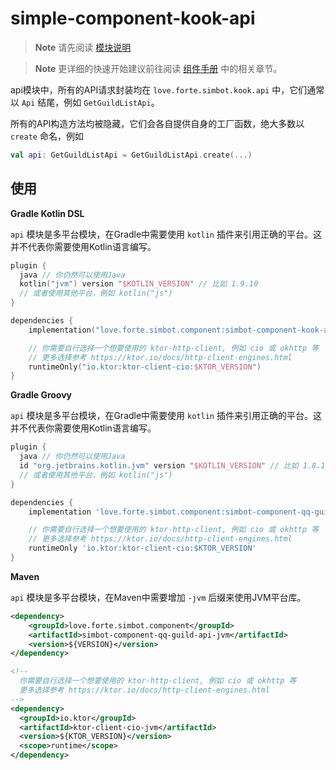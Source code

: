 # simple-component-kook-api

> **Note**
> 请先阅读 [模块说明](Module.md)

> **Note**
> 更详细的快速开始建议前往阅读 [组件手册](https://simple-robot.github.io/simbot-component-kook/docs/quick-start/api) 中的相关章节。


api模块中，所有的API请求封装均在 `love.forte.simbot.kook.api` 中，它们通常以 `Api` 结尾，例如 `GetGuildListApi`。

所有的API构造方法均被隐藏，它们会各自提供自身的工厂函数，绝大多数以 `create` 命名，例如

```kotlin
val api: GetGuildListApi = GetGuildListApi.create(...)
```

## 使用

**Gradle Kotlin DSL**

`api` 模块是多平台模块，在Gradle中需要使用 `kotlin` 插件来引用正确的平台。这并不代表你需要使用Kotlin语言编写。

```kotlin
plugin {
  java // 你仍然可以使用Java
  kotlin("jvm") version "$KOTLIN_VERSION" // 比如 1.9.10
  // 或者使用其他平台，例如 kotlin("js")
}

dependencies {
    implementation("love.forte.simbot.component:simbot-component-kook-api:$VERSION")

    // 你需要自行选择一个想要使用的 ktor-http-client, 例如 cio 或 okhttp 等
    // 更多选择参考 https://ktor.io/docs/http-client-engines.html
    runtimeOnly("io.ktor:ktor-client-cio:$KTOR_VERSION")
}
```

**Gradle Groovy**

`api` 模块是多平台模块，在Gradle中需要使用 `kotlin` 插件来引用正确的平台。这并不代表你需要使用Kotlin语言编写。

```groovy
plugin {
  java // 你仍然可以使用Java
  id "org.jetbrains.kotlin.jvm" version "$KOTLIN_VERSION" // 比如 1.8.10
  // 或者使用其他平台，例如 kotlin("js")
}

dependencies {
    implementation 'love.forte.simbot.component:simbot-component-qq-guild-api:$VERSION'

    // 你需要自行选择一个想要使用的 ktor-http-client, 例如 cio 或 okhttp 等
    // 更多选择参考 https://ktor.io/docs/http-client-engines.html
    runtimeOnly 'io.ktor:ktor-client-cio:$KTOR_VERSION' 
}
```

**Maven**

`api` 模块是多平台模块，在Maven中需要增加 `-jvm` 后缀来使用JVM平台库。

```xml
<dependency>
    <groupId>love.forte.simbot.component</groupId>
    <artifactId>simbot-component-qq-guild-api-jvm</artifactId>
    <version>${VERSION}</version>
</dependency>

<!--
  你需要自行选择一个想要使用的 ktor-http-client, 例如 cio 或 okhttp 等
  更多选择参考 https://ktor.io/docs/http-client-engines.html
-->
<dependency>
  <groupId>io.ktor</groupId>
  <artifactId>ktor-client-cio-jvm</artifactId>
  <version>${KTOR_VERSION}</version>
  <scope>runtime</scope>
</dependency>
```
